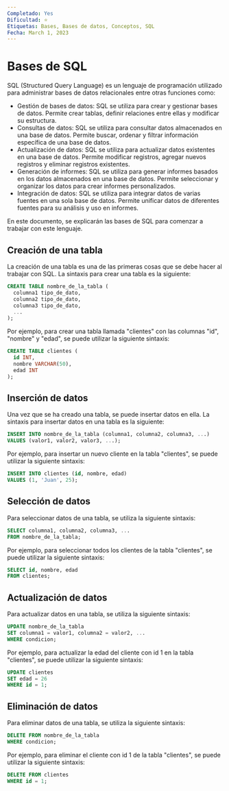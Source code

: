 ```yaml
---
Completado: Yes
Dificultad: ⭐
Etiquetas: Bases, Bases de datos, Conceptos, SQL
Fecha: March 1, 2023
---
```


# Bases de SQL

SQL (Structured Query Language) es un lenguaje de programación utilizado para administrar bases de datos relacionales entre otras funciones como:

- Gestión de bases de datos: SQL se utiliza para crear y gestionar bases de datos. Permite crear tablas, definir relaciones entre ellas y modificar su estructura.
- Consultas de datos: SQL se utiliza para consultar datos almacenados en una base de datos. Permite buscar, ordenar y filtrar información específica de una base de datos.
- Actualización de datos: SQL se utiliza para actualizar datos existentes en una base de datos. Permite modificar registros, agregar nuevos registros y eliminar registros existentes.
- Generación de informes: SQL se utiliza para generar informes basados en los datos almacenados en una base de datos. Permite seleccionar y organizar los datos para crear informes personalizados.
- Integración de datos: SQL se utiliza para integrar datos de varias fuentes en una sola base de datos. Permite unificar datos de diferentes fuentes para su análisis y uso en informes.

En este documento, se explicarán las bases de SQL para comenzar a trabajar con este lenguaje.

## Creación de una tabla

La creación de una tabla es una de las primeras cosas que se debe hacer al trabajar con SQL. La sintaxis para crear una tabla es la siguiente:

```sql
CREATE TABLE nombre_de_la_tabla (
  columna1 tipo_de_dato,
  columna2 tipo_de_dato,
  columna3 tipo_de_dato,
  ...
);

```

Por ejemplo, para crear una tabla llamada "clientes" con las columnas "id", "nombre" y "edad", se puede utilizar la siguiente sintaxis:

```sql
CREATE TABLE clientes (
  id INT,
  nombre VARCHAR(50),
  edad INT
);

```

## Inserción de datos

Una vez que se ha creado una tabla, se puede insertar datos en ella. La sintaxis para insertar datos en una tabla es la siguiente:

```sql
INSERT INTO nombre_de_la_tabla (columna1, columna2, columna3, ...)
VALUES (valor1, valor2, valor3, ...);
```

Por ejemplo, para insertar un nuevo cliente en la tabla "clientes", se puede utilizar la siguiente sintaxis:

```sql
INSERT INTO clientes (id, nombre, edad)
VALUES (1, 'Juan', 25);
```

## Selección de datos

Para seleccionar datos de una tabla, se utiliza la siguiente sintaxis:

```sql
SELECT columna1, columna2, columna3, ...
FROM nombre_de_la_tabla;
```

Por ejemplo, para seleccionar todos los clientes de la tabla "clientes", se puede utilizar la siguiente sintaxis:

```sql
SELECT id, nombre, edad
FROM clientes;
```

## Actualización de datos

Para actualizar datos en una tabla, se utiliza la siguiente sintaxis:

```sql
UPDATE nombre_de_la_tabla
SET columna1 = valor1, columna2 = valor2, ...
WHERE condicion;
```

Por ejemplo, para actualizar la edad del cliente con id 1 en la tabla "clientes", se puede utilizar la siguiente sintaxis:

```sql
UPDATE clientes
SET edad = 26
WHERE id = 1;
```

## Eliminación de datos

Para eliminar datos de una tabla, se utiliza la siguiente sintaxis:

```sql
DELETE FROM nombre_de_la_tabla
WHERE condicion;
```

Por ejemplo, para eliminar el cliente con id 1 de la tabla "clientes", se puede utilizar la siguiente sintaxis:

```sql
DELETE FROM clientes
WHERE id = 1;
```
